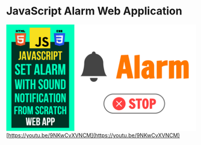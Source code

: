 # JavaScript Alarm Web Application
![Thumbnail](https://raw.githubusercontent.com/saeedkohansal/JavaScript-Alarm-Web-Application/main/JavaScript%20Alarm%20Web%20Application.png "Thumbnail")
[https://youtu.be/9NKwCvXVNCM](https://youtu.be/9NKwCvXVNCM)
